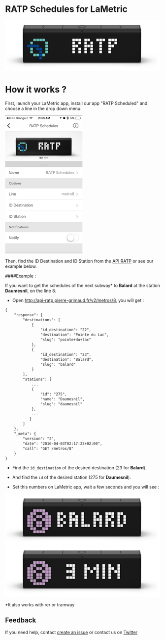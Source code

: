 # RATP Schedules for LaMetric

![LaMetric Ratp Index](https://raw.githubusercontent.com/pgrimaud/lametric-ratp/master/images/ratp.png)

# How it works ?

First, launch your LaMetric app, install our app "RATP Scheduled" and choose a line in the drop down menu.

![LaMetric Ratp App](https://raw.githubusercontent.com/pgrimaud/lametric-ratp/master/images/app.png)

Then, find the ID Destination and ID Station from the [API RATP](https://github.com/pgrimaud/horaires-ratp-api) or see our example below.


####Example : 

If you want to get the schedules of the next subway* to **Balard** at the station **Daumesnil**, on the line 8.

-	Open http://api-ratp.pierre-grimaud.fr/v2/metros/8, you will get : 

```
{
    "response": {
        "destinations": [
            {
                "id_destination": "22",
                "destination": "Pointe du Lac",
                "slug": "pointe+du+lac"
            },
            {
                "id_destination": "23",
                "destination": "Balard",
                "slug": "balard"
            }
        ],
        "stations": [
            ...
            {
                "id": "275",
                "name": "Daumesnil",
                "slug": "daumesnil"
            },
            ...
           }
        ]
    },
    "_meta": {
        "version": "2",
        "date": "2016-04-03T02:17:22+02:00",
        "call": "GET /metros/8"
    }
}
```

-	Find the ```id_destination``` of the desired destination (23 for **Balard**).

-	And find the ```id``` of the desired station (275 for **Daumesnil**).

- 	Set this numbers on LaMetric app, wait a few seconds and you will see :


![LaMetric Ratp Destination](https://raw.githubusercontent.com/pgrimaud/lametric-ratp/master/images/destination.png)
![LaMetric Ratp Schedule](https://raw.githubusercontent.com/pgrimaud/lametric-ratp/master/images/schedule.png)

*It also works with rer or tramway

## Feedback

If you need help, contact [create an issue](https://github.com/pgrimaud/lametric-ratp/issues) or contact us on [Twitter](http://twitter.com/nilzenx)